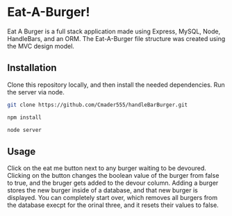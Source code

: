 # Eat-A-Burger!

Eat A Burger is a full stack application made using Express, MySQL, Node, HandleBars, and an ORM. The Eat-A-Burger file structure was created using the MVC design model. 

## Installation

Clone this repository locally, and then install the needed dependencies. Run the server via node. 
```bash
git clone https://github.com/Cmader555/handleBarBurger.git

npm install

node server
```

## Usage

Click on the eat me button next to any burger waiting to be devoured. 
Clicking on the button changes the boolean value of the burger from false to true, and the bruger gets added to the devour column. 
Adding a burger stores the new burger inside of a database, and that new burger is displayed. You can completely start over, which removes all burgers from the database execpt for the orinal three, and it resets their values to false. 
